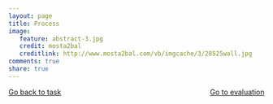 ```yaml
---
layout: page 
title: Process
image: 
   feature: abstract-3.jpg
   credit: mosta2bal
   creditlink: http://www.mosta2bal.com/vb/imgcache/3/28525wall.jpg
comments: true
share: true 
---
```











<div style="float: left"> 
<a href="{{ site.url }}/projects/healthcare/project-2/task-2/" class="btn">Go back to task</a>
</div>

<div style="float: right"> 
<a href="{{ site.url }}/projects/healthcare/project-2/evaluation-2/" class="btn">Go to evaluation</a>
